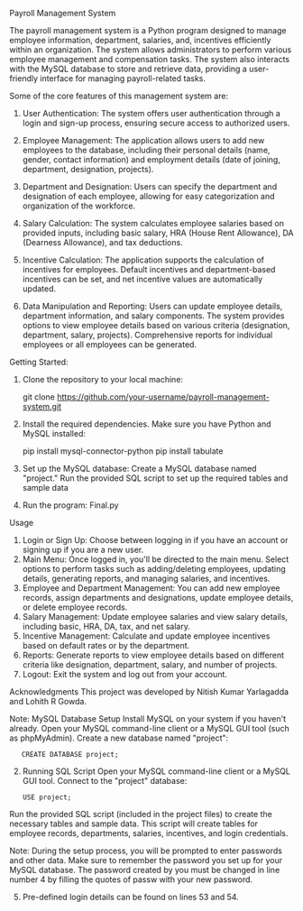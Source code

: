 Payroll Management System 

The payroll management system is a Python program designed to manage employee information, department, salaries, and, incentives efficiently within an organization. The system allows administrators to perform various employee management and compensation tasks. The system also interacts with the MySQL database to store and retrieve data, providing a user-friendly interface for managing payroll-related tasks.

Some of the core features of this management system are:

1) User Authentication: The system offers user authentication through a login and sign-up process, ensuring secure access to authorized users.

2) Employee Management: The application allows users to add new employees to the database, including their personal details (name, gender, contact information) and employment details (date of joining, department, designation, projects).

3) Department and Designation: Users can specify the department and designation of each employee, allowing for easy categorization and organization of the workforce.

4) Salary Calculation: The system calculates employee salaries based on provided inputs, including basic salary, HRA (House Rent Allowance), DA (Dearness Allowance), and tax deductions.

5) Incentive Calculation: The application supports the calculation of incentives for employees. Default incentives and department-based incentives can be set, and net incentive values are automatically updated.

6) Data Manipulation and Reporting: Users can update employee details, department information, and salary components. The system provides options to view employee details based on various criteria (designation, department, salary, projects). Comprehensive reports for individual employees or all employees can be generated.


Getting Started:

1) Clone the repository to your local machine:

    git clone https://github.com/your-username/payroll-management-system.git

2) Install the required dependencies. Make sure you have Python and MySQL installed:
        
     pip install mysql-connector-python
     pip install tabulate
   
4) Set up the MySQL database:
    Create a MySQL database named "project."
    Run the provided SQL script to set up the required tables and sample data
   
6) Run the program:
    Final.py
   
Usage
1) Login or Sign Up: Choose between logging in if you have an account or signing up if you are a new user.
2) Main Menu: Once logged in, you'll be directed to the main menu. Select options to perform tasks such as adding/deleting employees, updating details, generating reports, and managing salaries, and incentives.
3) Employee and Department Management: You can add new employee records, assign departments and designations, update employee details, or delete employee records.
4) Salary Management: Update employee salaries and view salary details, including basic, HRA, DA, tax, and net salary.
5) Incentive Management: Calculate and update employee incentives based on default rates or by the department.
6) Reports: Generate reports to view employee details based on different criteria like designation, department, salary, and number of projects.
7) Logout: Exit the system and log out from your account.

Acknowledgments
This project was developed by Nitish Kumar Yarlagadda and Lohith R Gowda.

Note:
MySQL Database Setup
Install MySQL on your system if you haven't already.
Open your MySQL command-line client or a MySQL GUI tool (such as phpMyAdmin).
Create a new database named "project":

       CREATE DATABASE project;
       
2. Running SQL Script
Open your MySQL command-line client or a MySQL GUI tool.
Connect to the "project" database:

       USE project;
   
Run the provided SQL script (included in the project files) to create the necessary tables and sample data. This script will create tables for employee records, departments, salaries, incentives, and login credentials.

Note: During the setup process, you will be prompted to enter passwords and other data. Make sure to remember the password you set up for your MySQL database. The password created by you must be changed in line number 4 by filling the quotes of passw with your new password.
      
5. Pre-defined login details can be found on lines 53 and 54.
